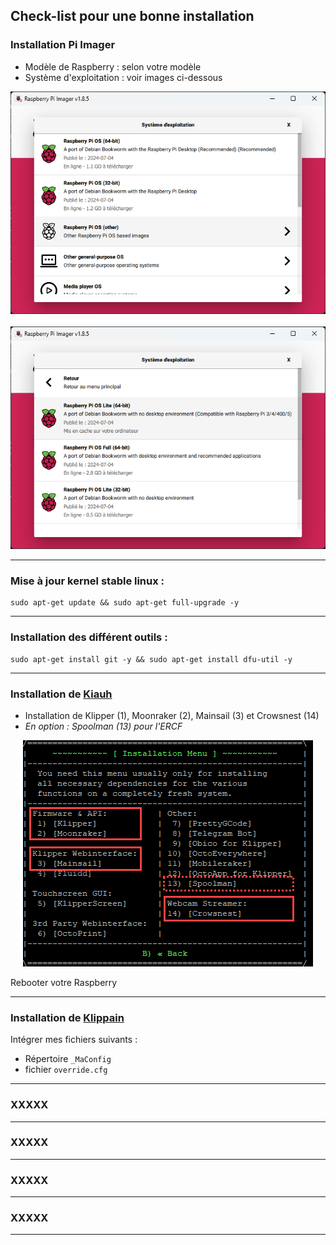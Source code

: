 ## Check-list pour une bonne installation

### Installation Pi Imager
* Modèle de Raspberry : selon votre modèle
* Système d'exploitation : voir images ci-dessous

<center><img src="Images\Raspberry Pi Imager 1.png"></center><br>
<center><img src="Images\Raspberry Pi Imager 2.png"></center>
<hr>

### Mise à jour kernel stable linux : 

    sudo apt-get update && sudo apt-get full-upgrade -y

<hr>

### Installation des différent outils : 

    sudo apt-get install git -y && sudo apt-get install dfu-util -y


<hr>

### Installation de [Kiauh](https://github.com/dw-0/kiauh)
* Installation de Klipper (1), Moonraker (2), Mainsail (3) et Crowsnest (14)
* _En option : Spoolman (13) pour l'ERCF_

<center><img src="Images\kiauh.png"></center>

Rebooter votre Raspberry

<hr>

### Installation de [Klippain](https://github.com/Frix-x/klippain)
Intégrer mes fichiers suivants :
* Répertoire `_MaConfig`
* fichier `override.cfg`

<hr>

### XXXXX

<hr>

### XXXXX

<hr>

### XXXXX

<hr>

### XXXXX

<hr>